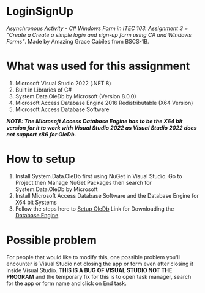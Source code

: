 # LoginSignUp
*Asynchronous Activity - C# Windows Form in ITEC 103. Assignment 3 = "Create a Create a simple  login and 
sign-up form using C# and Windows Forms"*. Made by Amazing Grace Cabiles from BSCS-1B.

# What was used for this assignment
1. Microsoft Visual Studio 2022 (.NET 8)
2. Built in Libraries of C#
3. System.Data.OleDb by Microsoft (Version 8.0.0)
4. Microsoft Access Database Engine 2016 Redistributable (X64 Version)
5. Microsoft Access Database Software

***NOTE: 
The Microsoft Access Database Engine has to be the X64 bit version for it to work with Visual Studio 2022
as Visual Studio 2022 does not support x86 for OleDb.***

# How to setup 
1. Install System.Data.OleDb first using NuGet in Visual Studio. Go to Project then Manage NuGet Packages
then search for System.Data.OleDb by Microsoft
2. Install Microsoft Access Database Software and the Database Engine for X64 bit Systems
3. Follow the steps here to [Setup OleDb](https://stackoverflow.com/questions/76831193/how-do-i-fix-the-error-microsoft-ace-oledb-12-0-provider-is-not-registered-on)
Link for Downloading the [Database Engine](https://www.microsoft.com/en-us/download/details.aspx?id=54920)

# Possible problem 
For people that would like to modify this, one possible problem you'll encounter is Visual Studio not closing
the app or form even after closing it inside Visual Studio. **THIS IS A BUG OF VISUAL STUDIO NOT THE PROGRAM**
and the temporary fix for this is to open task manager, search for the app or form name and click on End task.